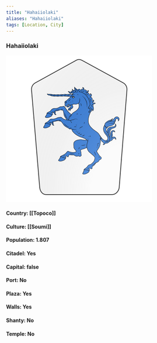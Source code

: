 ```yaml
---
title: "Hahaiiolaki"
aliases: "Hahaiiolaki"
tags: [Location, City]
---
```

### Hahaiiolaki
![](attachment/2593d8f19c180fda3b986f32e58ddb1c.svg)

#### Country: [[Topoco]]

#### Culture: [[Soumi]]

#### Population: 1.807

#### Citadel: Yes

#### Capital: false

#### Port: No

#### Plaza: Yes

#### Walls: Yes

#### Shanty: No

#### Temple: No

